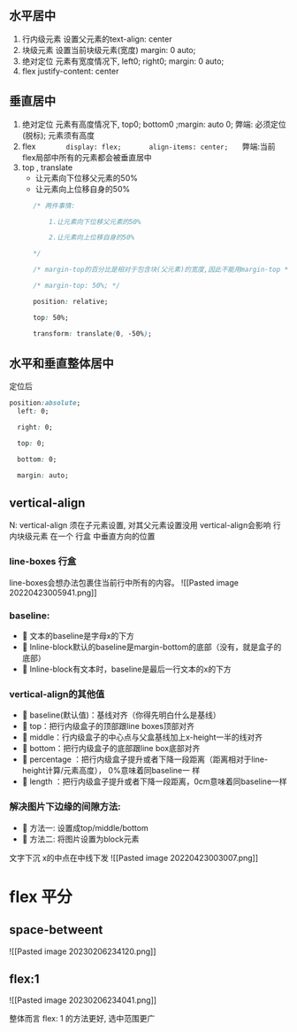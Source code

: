 ## 水平居中
1. 行内级元素
 设置父元素的text-align: center
2. 块级元素
设置当前块级元素(宽度) margin: 0 auto;
3. 绝对定位
元素有宽度情况下, left0; right0;  margin: 0 auto;
4. flex
justify-content: center

## 垂直居中
1. 绝对定位
元素有高度情况下, top0; bottom0 ;margin: auto 0;
弊端: 必须定位(脱标);  元素须有高度
2. flex
  ```
      display: flex;
      align-items: center; 
  ```
弊端:当前flex局部中所有的元素都会被垂直居中
3. top , translate
	- 让元素向下位移父元素的50%
	- 让元素向上位移自身的50%
```css
      /* 两件事情:

          1.让元素向下位移父元素的50%

          2.让元素向上位移自身的50%

      */

      /* margin-top的百分比是相对于包含块(父元素)的宽度,因此不能用margin-top */

      /* margin-top: 50%; */

      position: relative;

      top: 50%;

      transform: translate(0, -50%);
```

## 水平和垂直整体居中
定位后
```css
position:absolute;
  left: 0;

  right: 0;

  top: 0;

  bottom: 0;

  margin: auto;
```



## vertical-align
N: vertical-align 须在子元素设置, 对其父元素设置没用
vertical-align会影响 行内块级元素 在一个 行盒 中垂直方向的位置
### line-boxes 行盒
line-boxes会想办法包裹住当前行中所有的内容。
![[Pasted image 20220423005941.png]]

### baseline:
-  文本的baseline是字母x的下方 
-  Inline-block默认的baseline是margin-bottom的底部（没有，就是盒子的底部） 
-  Inline-block有文本时，baseline是最后一行文本的x的下方
### vertical-align的其他值
-  baseline(默认值)：基线对齐（你得先明白什么是基线） 
-  top：把行内级盒子的顶部跟line boxes顶部对齐 
-  middle：行内级盒子的中心点与父盒基线加上x-height一半的线对齐 
-  bottom：把行内级盒子的底部跟line box底部对齐 
-  percentage ：把行内级盒子提升或者下降一段距离（距离相对于line-height计算/元素高度）， 0%意味着同baseline一 样 
-  length ：把行内级盒子提升或者下降一段距离，0cm意味着同baseline一样

###  解决图片下边缘的间隙方法:

-  方法一: 设置成top/middle/bottom 
-  方法二: 将图片设置为block元素


文字下沉
x的中点在中线下发
![[Pasted image 20220423003007.png]]


# flex 平分 
## space-betweent
![[Pasted image 20230206234120.png]]
## flex:1
![[Pasted image 20230206234041.png]]

整体而言 flex: 1 的方法更好, 选中范围更广